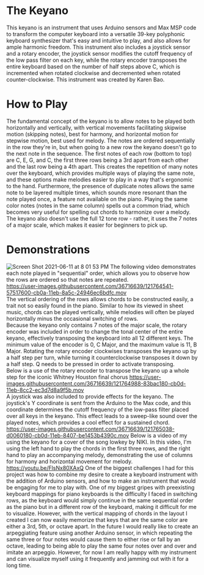 # The Keyano
This keyano is an instrument that uses Arduino sensors and Max MSP code to transform the computer keyboard into a versatile 39-key polyphonic keyboard synthesizer that's easy and intuitive to play, and also allows for ample harmonic freedom. This instrument also includes a joystick sensor and a rotary encoder, the joystick sensor modifies the cutoff frequency of the low pass filter on each key, while the rotary encoder transposes the entire keyboard based on the number of half steps above C, which is incremented when rotated clockwise and decremented when rotated counter-clockwise. This instrument was created by Karen Bao.

# How to Play 
The fundamental concept of the keyano is to allow notes to be played both horizontally and vertically, with vertical movements facilitating skipwise motion (skipping notes), best for harmony, and horizontal motion for stepwise motion, best used for melody. The notes are ordered sequentially in the row they're in, but when going to a new row the keyano doesn't go to the next note in the sequence. The first notes of each row (bottom to top) are C, E, G, and C, the first three rows being a 3rd apart from each other and the last row being a 4th apart. This creates the repetition of many notes over the keyboard, which provides multiple ways of playing the same note, and these options make melodies easier to play in a way that's ergonomic to the hand. Furthermore, the presence of duplicate notes allows the same note to be layered multiple times, which sounds more resonant than the note played once, a feature not available on the piano. Playing the same color notes (notes in the same column) spells out a common triad, which becomes very useful for spelling out chords to harmonize over a melody. The keyano also doesn't use the full 12 tone row - rather, it uses the 7 notes of a major scale, which makes it easier for beginners to pick up.
<br />
# Demonstrations
![Screen Shot 2021-06-11 at 8 01 53 PM](https://user-images.githubusercontent.com/36716639/121760353-f321b880-caef-11eb-800f-7ff0a094418e.png)
The following video demonstrates each note played in "sequential" order, which allows you to observe how the rows are ordered so that notes are repeated.
<br />
https://user-images.githubusercontent.com/36716639/121764541-57517600-cb0a-11eb-8a5c-24946ec6bdfc.mov
<br />
The vertical ordering of the rows allows chords to be constructed easily, a trait not so easily found in the piano. Similar to how its viewed in sheet music, chords can be played vertically, while melodies will often be played horizontally minus the occasional switching of rows.
<br />
Because the keyano only contains 7 notes of the major scale, the rotary encoder was included in order to change the tonal center of the entire keyano, effectively transposing the keyboard into all 12 different keys. The minimum value of the encoder is 0, C Major, and the maximum value is 11, B Major. Rotating the rotary encoder clockwises transposes the keyano up by a half step per turn, while turning it counterclockwise transposes it down by a half step. Q needs to be pressed in order to activate transposing.
<br />
Below is a use of the rotary encoder to transpose the keyano up a whole step for the iconic Whitney Houston final chorus
https://user-images.githubusercontent.com/36716639/121764988-83bac180-cb0d-11eb-8cc2-ec3d7d8a9f5b.mov
<br />
A joystick was also included to provide effects for the keyano. The joystick's Y coordinate is sent from the Arduino to the Max code, and this coordinate determines the cutoff frequency of the low-pass filter placed over all keys in the keyano. This effect leads to a sweep-like sound over the played notes, which provides a cool effect for a sustained chord.
<br />
https://user-images.githubusercontent.com/36716639/121765038-d0060180-cb0d-11eb-8407-be1453b4390c.mov
Below is a video of my using the keyano for a cover of the song lowkey by NIKI. In this video, I'm using the left hand to play the chords in the first three rows, and the right hand to play an accompanying melody, demonstrating the use of columns for harmony and horizontal movement for melody.
<br />
https://youtu.be/FlsNx80XAxQ
One of the biggest challenges I had for this project was how to combine my desire to create a keyboard instrument with the addition of Arduino sensors, and how to make an instrument that would be engaging for me to play with. One of my biggest gripes with preexisting keyboard mappings for piano keyboards is the difficulty I faced in switching rows, as the keyboard would simply continue in the same sequential order as the piano but in a different row of the keyboard, making it difficult for me to visualize. However, with the vertical mapping of chords in the layout I created I can now easily memorize that keys that are the same color are either a 3rd, 5th, or octave apart. In the future I would really like to create an arpeggiating feature using another Arduino sensor, in which repeating the same three or four notes would cause them to either rise or fall by an octave, leading to being able to play the same four notes over and over and imitate an arpeggio. However, for now I am really happy with my instrument and can visualize myself using it frequently and jamming out with it for a long time.
